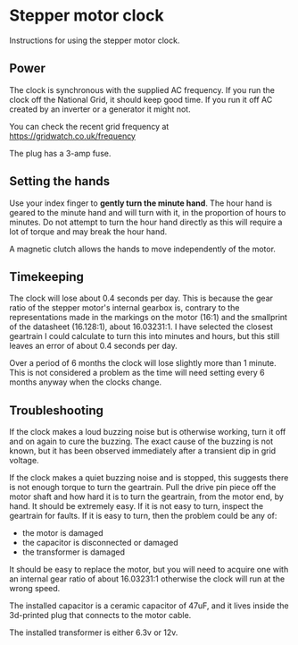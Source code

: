 # Stepper motor clock

Instructions for using the stepper motor clock.

## Power

The clock is synchronous with the supplied AC frequency. If you run the clock off the National Grid, it should keep
good time. If you run it off AC created by an inverter or a generator it might not.

You can check the recent grid frequency at https://gridwatch.co.uk/frequency

The plug has a 3-amp fuse.

## Setting the hands

Use your index finger to **gently turn the minute hand**. The hour hand is geared to the minute hand and will turn
with it, in the proportion of hours to minutes.
Do not attempt to turn the hour hand directly as this will require a lot of torque and may break the hour hand.

A magnetic clutch allows the hands to move independently of the motor.

## Timekeeping

The clock will lose about 0.4 seconds per day. This is because the gear ratio of the stepper motor's internal
gearbox is, contrary to the representations made in the markings on the motor (16:1) and the smallprint of the datasheet (16.128:1),
about 16.03231:1. I have selected the closest geartrain I could calculate to turn this into minutes and hours, but
this still leaves an error of about 0.4 seconds per day.

Over a period of 6 months the clock will lose slightly more than 1 minute.
This is not considered a problem as the time will need setting every 6 months anyway when the clocks change.

## Troubleshooting

If the clock makes a loud buzzing noise but is otherwise working, turn it off and on again to cure the buzzing.
The exact cause of the buzzing is not known, but it has been observed immediately after a transient dip in grid voltage.

If the clock makes a quiet buzzing noise and is stopped, this suggests there is not enough torque to turn the geartrain.
Pull the drive pin piece off the motor shaft and how hard it is to turn the geartrain, from the motor end, by hand. It
should be extremely easy. If it is not easy to turn, inspect the geartrain for faults. If it is easy to turn, then the
problem could be any of:

 * the motor is damaged
 * the capacitor is disconnected or damaged
 * the transformer is damaged

It should be easy to replace the motor, but you will need to acquire one with an internal gear ratio of about 16.03231:1
otherwise the clock will run at the wrong speed.

The installed capacitor is a ceramic capacitor of 47uF, and it lives inside the 3d-printed plug that connects to the motor cable.

The installed transformer is either 6.3v or 12v.
